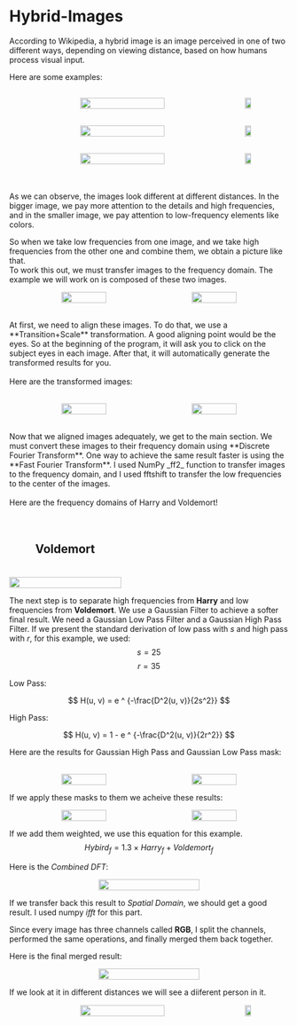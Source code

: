 # Hybrid-Images

According to Wikipedia, a hybrid image is an image perceived in one of two different ways, depending on viewing distance, based on how humans process visual input.

Here are some examples:

<div  style="display: flex; align-items: flex-start; flex-direction: column; justify-content:space-evenly; width=100%;">
<p align='center' style="display: flex; align-items: center; justify-content: space-evenly; margin:15px; width:100%;">
    <img src='./images/example-1.jpg' width='55%'>
    <img src='./images/example-1.jpg', width='15%'>
</p>
<p align='center' style="display: flex; align-items: center; justify-content: space-evenly; margin:15px; width:100%;">
    <img src='./images/example-2.jpg' width='55%'>
    <img src='./images/example-2.jpg', width='15%'>
</p>
<p align='center' style="display: flex; align-items: center; justify-content: space-evenly; margin:15px; width:100%;">
    <img src='./images/example-3.jfif' width='55%'>
    <img src='./images/example-3.jfif', width='15%'>
</p>
</div>
<br />
<br/>
As we can observe, the images look different at different distances. In the bigger image, we pay more attention to the details and high frequencies, and in the smaller image, we pay attention to low-frequency elements like colors.

So when we take low frequencies from one image, and we take high frequencies from the other one and combine them, we obtain a picture like that.
<br />
To work this out, we must transfer images to the frequency domain. The example we will work on is composed of these two images.
<br />

<p align='center' style="display: flex; align-items: flex-start; flex-direction: row; justify-content:space-evenly; width=100%;">
    <img src='./images/Harry.jpg' style="width:40%">
    <img src='./images/Voldemort.jpg' style="width:40%">
</p>

<br />
At first, we need to align these images. To do that, we use a **Transition+Scale** transformation. A good aligning point would be the eyes. So at the beginning of the program, it will ask you to click on the subject eyes in each image. After that, it will automatically generate the transformed results for you.
<br />
<br/>
Here are the transformed images:
<br />
<br/>
<p align='center' style="display: flex; align-items: flex-start; flex-direction: row; justify-content:space-evenly; width=100%;">
    <img src='./images/Harry-transformed.jpg' style="width:40%">
    <img src='./images/Voldemort-transformed.jpg' style="width:40%">
</p>
<br />
Now that we aligned images adequately, we get to the main section. We must convert these images to their frequency domain using **Discrete Fourier Transform**. One way to achieve the same result faster is using the **Fast Fourier Transform**. I used NumPy _ff2_ function to transfer images to the frequency domain, and I used fftshift to transfer the low frequencies to the center of the images. 
<br/>
<br/>
Here are the frequency domains of Harry and Voldemort!
<br/>

<p align='center style="display: flex; align-items: flex-start; flex-direction: row; justify-content:space-evenly; width=100%;">
    <div style="display: flex; align-items: center; flex-direction: column; justify-content:space-evenly; width:40%;">
        <h2 style="padding:20px; "> Harry </h2>
        <img src='./images/Harry-dft.jpg' style="width:100%">
    </div>
    <div style="display: flex; align-items: center; flex-direction: column; justify-content:space-evenly; width:40%;">
        <h2 style="padding:20px; "> Voldemort </h2>
        <img src='./images/Voldemort-dft.jpg' style="width:100%;">
    </div>
</p>

The next step is to separate high frequencies from **Harry** and low frequencies from **Voldemort**. We use a Gaussian Filter to achieve a softer final result.
We need a Gaussian Low Pass Filter and a Gaussian High Pass Filter. If we present the standard derivation of low pass with $s$ and high pass with $r$, for this example, we used:
$$ s = 25 $$
$$ r = 35 $$

Low Pass:

$$
H(u, v) = e ^ {-\frac{D^2(u, v)}{2s^2}}
$$

High Pass:

$$
H(u, v) = 1 - e ^ {-\frac{D^2(u, v)}{2r^2}}
$$

Here are the results for Gaussian High Pass and Gaussian Low Pass mask:
<br/>
<br/>

<p align='center' style="display: flex; align-items: flex-start; flex-direction: row; justify-content:space-evenly; width=100%;">
<img src='./images/Harry-highpass.jpg' style="width:40%">
<img src='./images/Voldemort-lowpass.jpg' style="width:40%;">

</p>

If we apply these masks to them we acheive these results:
<br/>

<p align='center' style="display: flex; align-items: flex-start; flex-direction: row; justify-content:space-evenly; width=100%;">
<img src='./images/Harry-highpassed.jpg' style="width:40%">
<img src='./images/Voldemort-lowpassed.jpg' style="width:40%;">
</p>

</p>

If we add them weighted, we use this equation for this example.
$$Hybird_f = 1.3 \times Harry_f + Voldemort_f$$

Here is the _Combined DFT_:

<p align='center' style="display: flex; align-items: flex-start; flex-direction: row; justify-content:space-evenly; width=100%;">
        <img src='./images/Combined-dft.jpg' style="width:60%">
</p>

If we transfer back this result to _Spatial Domain_, we should get a good result. I used numpy _ifft_ for this part.

Since every image has three channels called **RGB**, I split the channels, performed the same operations, and finally merged them back together.

Here is the final merged result:

<p align='center' style="display: flex; align-items: flex-start; flex-direction: row; justify-content:space-evenly; width=100%;">
        <img src='./images/Hybrid.jpg' style="width:60%">
</p>

If we look at it in different distances we will see a diiferent person in it.
<br/>

<p align='center' style="display: flex; align-items: center; justify-content: space-evenly; margin:15px; width:100%;">
    <img src='./images/Hybrid.jpg' width='55%'>
    <img src='./images/Hybrid.jpg', width='15%'>
</p>
